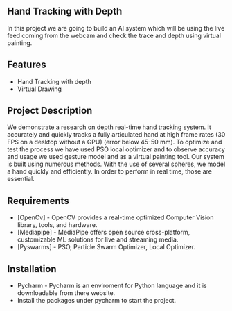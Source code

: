 
## Hand Tracking with Depth


In this project we are going to build an AI system which will be using the live feed coming from the webcam and check the trace and depth using virtual painting.


## Features


- Hand Tracking with depth
- Virtual Drawing


## Project Description

We demonstrate a research on depth real-time hand tracking system. It accurately and quickly tracks a fully articulated hand at high frame rates (30 FPS on a desktop without a GPU) (error below 45-50 mm). To optimize and test the process we have used PSO local optimizer and to observe accuracy and usage we used gesture model and as a virtual painting tool.
Our system is built using numerous methods. With the use of several spheres, we model a hand quickly and efficiently. In order to perform in real time, those are essential. 

## Requirements


- [OpenCv] - OpenCV provides a real-time optimized Computer Vision library, tools, and hardware.
- [Mediapipe] - MediaPipe offers open source cross-platform, customizable ML solutions for live and streaming media.
- [Pyswarms] - PSO, Particle Swarm Optimizer, Local Optimizer.


## Installation

- Pycharm - Pycharm is an enviroment for Python language and it is downloadable from there website.
- Install the packages under pycharm to start the project.






